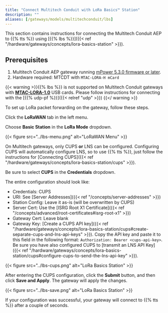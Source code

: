 ```yaml
---
title: "Connect Multitech Conduit with LoRa Basics™ Station"
description: ""
aliases: [/gateways/models/multitechconduit/lbs]
---
```


This section contains instructions for connecting the Multitech Conduit AEP to {{% tts %}} using [{{% lbs %}}]({{< ref "/hardware/gateways/concepts/lora-basics-station" >}}).

<!--more-->

## Prerequisites

1. Multitech Conduit AEP gateway running [mPower 5.3.0 firmware or later](http://www.multitech.net/developer/downloads/).
2. Hardware required: MTCDT with `MTAC-LORA-H mCard`

{{< warning >}}{{% lbs %}} is not supported on Multitech Conduit gateways with [**MTAC-LORA-1.0**](http://www.multitech.net/developer/software/lora/running-basic-station-on-conduit/) USB cards. Please follow instructions for connecting with the [{{% udp-pf %}}]({{< relref "udp" >}}) {{</ warning >}}

To set up LoRa packet forwarding on the gateway, follow these steps.

Click the **LoRaWAN** tab in the left menu.

Choose **Basic Station** in the **LoRa Mode** dropdown.

{{< figure src="../lbs-menu.png" alt="LoRaWAN Menu" >}}

On Multitech gateways, only CUPS **or** LNS can be configured. Configuring CUPS will automatically configure LNS, so to use {{% tts %}}, just follow the instructions for [Connecting CUPS]({{< ref "/hardware/gateways/concepts/lora-basics-station/cups" >}}).

Be sure to select **CUPS** in the **Credentials** dropdown.

The entire configuration should look like:

- Credentials: CUPS
- URI: See [Server Addresses]({{< ref "/concepts/server-addresses" >}})
- Station Config: Leave it as-is (will be overwritten by CUPS)
- Server Cert: Use the [ISRG Root X1 Certificate]({{< ref "/concepts/advanced/root-certificates#isrg-root-x1" >}})
- Gateway Cert: Leave blank
- Gateway Key: [Create a CUPS API key]({{< ref "/hardware/gateways/concepts/lora-basics-station/cups#create-separate-cups-and-lns-api-keys" >}}). Copy the API key and paste it to this field in the following format: `Authorization: Bearer <cups-api-key>`. Be sure you have also configured CUPS to [transmit an LNS API Key]({{< ref "/hardware/gateways/concepts/lora-basics-station/cups#configure-cups-to-send-the-lns-api-key" >}}).

{{< figure src="../lbs-cups.png" alt="LoRa Basics Station" >}}

After entering the CUPS configuration, click the **Submit** button, and then click **Save and Apply**. The gateway will apply the changes.

{{< figure src="../lbs-save.png" alt="LoRa Basics Station" >}}

If your configuration was successful, your gateway will connect to {{% tts %}} after a couple of seconds.
